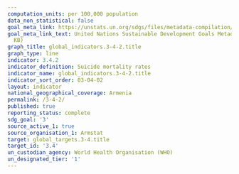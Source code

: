 ```yaml
---
computation_units: per 100,000 population
data_non_statistical: false
goal_meta_link: https://unstats.un.org/sdgs/files/metadata-compilation/Metadata-Goal-3.pdf
goal_meta_link_text: United Nations Sustainable Development Goals Metadata (PDF 65.1
  KB)
graph_title: global_indicators.3-4-2.title
graph_type: line
indicator: 3.4.2
indicator_definition: Suicide mortality rates
indicator_name: global_indicators.3-4-2.title
indicator_sort_order: 03-04-02
layout: indicator
national_geographical_coverage: Armenia
permalink: /3-4-2/
published: true
reporting_status: complete
sdg_goal: '3'
source_active_1: true
source_organisation_1: Armstat
target: global_targets.3-4.title
target_id: '3.4'
un_custodian_agency: World Health Organisation (WHO)
un_designated_tier: '1'
---
```

